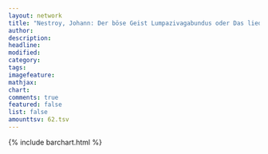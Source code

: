```yaml
---
layout: network
title: "Nestroy, Johann: Der böse Geist Lumpazivagabundus oder Das liederliche Kleeblatt (1833)"
author:
description:
headline:
modified:
category:
tags:
imagefeature: 
mathjax: 
chart: 
comments: true
featured: false
list: false
amounttsv: 62.tsv
---
```

{% include barchart.html %}
